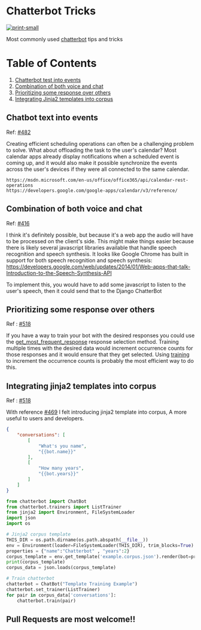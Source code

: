 # Chatterbot Tricks

[![print-small](https://cloud.githubusercontent.com/assets/13664257/21971242/bd4ca508-dbd4-11e6-846e-2eef4a211135.png)](https://gitprint.com/vkosuri/chatterbot-tricks/blob/master/README.md)

Most commonly used [chatterbot](https://github.com/gunthercox/ChatterBot) tips and tricks

# Table of Contents

1. [Chatterbot test into events](#chatbot-text-into-events)
2. [Combination of both voice and chat](#combination-of-both-voice-and-chat)
3. [Prioritizing some response over others](#prioritizing-some-responses-over-others)
4. [Integrating Jinja2 templates into corpus](#integrating-jinja2-templates-into-corpus)


## Chatbot text into events

Ref: [#482](https://github.com/gunthercox/ChatterBot/issues/482)

Creating efficient scheduling operations can often be a challenging problem to solve. What about offloading the task to the user's calendar? Most calendar apps already display notifications when a scheduled event is coming up, and it would also make it possible synchronize the events across the user's devices if they were all connected to the same calendar.

    https://msdn.microsoft.com/en-us/office/office365/api/calendar-rest-operations
    https://developers.google.com/google-apps/calendar/v3/reference/

## Combination of both voice and chat

Ref: [#416](https://github.com/gunthercox/ChatterBot/issues/416)

I think it's definitely possible, but because it's a web app the audio will have to be processed on the client's side. This might make things easier because there is likely several javascript libraries available that handle speech recognition and speech synthesis. It looks like Google Chrome has built in support for both speech recognition and speech synthesis: https://developers.google.com/web/updates/2014/01/Web-apps-that-talk-Introduction-to-the-Speech-Synthesis-API

To implement this, you would have to add some javascript to listen to the user's speech, then it could send that to the Django ChatterBot

## Prioritizing some response over others

Ref : [#518](https://github.com/gunthercox/ChatterBot/issues/518)

If you have a way to train your bot with the desired responses you could use
the [get_most_frequent_response](http://chatterbot.readthedocs.io/en/latest/logic/response_selection.html#chatterbot.response_selection.get_most_frequent_response) response selection method. Training multiple
times with the desired data would increment occurrence counts for those responses and it would ensure that they get selected. Using [training](http://chatterbot.readthedocs.io/en/latest/training.html#training-via-list-data) to increment the occurrence counts is probably the most efficient way to do this.

## Integrating jinja2 templates into corpus

Ref : [#518](https://github.com/gunthercox/ChatterBot/issues/518)

With reference [#469](https://github.com/gunthercox/ChatterBot/issues/469) I felt introducing jinja2 template into corpus, A more useful to users and developers.

```Json
{
    "conversations": [
        [
            "What's you name",
            "{{bot.name}}"
        ],
        [
            "How many years",
            "{{bot.years}}"
        ]   
    ]
}
```

```Python
from chatterbot import ChatBot
from chatterbot.trainers import ListTrainer
from jinja2 import Environment, FileSystemLoader
import json
import os

# Jinja2 corpus template
THIS_DIR = os.path.dirname(os.path.abspath(__file__))
env = Environment(loader=FileSystemLoader(THIS_DIR), trim_blocks=True)
properties = {"name":"Chatterbot" , "years":2}
corpus_template = env.get_template('example.corpus.json').render(bot=properties)
print(corpus_template)
corpus_data = json.loads(corpus_template)

# Train chatterbot
chatterbot = ChatBot("Template Training Example")
chatterbot.set_trainer(ListTrainer)
for pair in corpus_data['conversations']:
    chatterbot.train(pair)
```




## Pull Requests are most welcome!!

